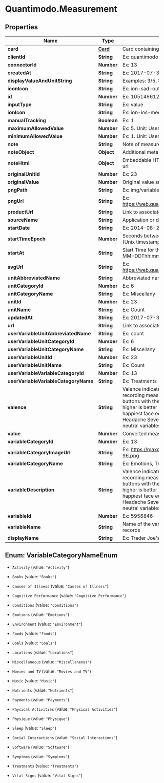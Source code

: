 # Quantimodo.Measurement

## Properties
Name | Type | Description | Notes
------------ | ------------- | ------------- | -------------
**card** | [**Card**](Card.md) | Card containing image, text, link and relevant buttons | [optional] 
**clientId** | **String** | Ex: quantimodo | [optional] 
**connectorId** | **Number** | Ex: 13 | [optional] 
**createdAt** | **String** | Ex: 2017-07-30 21:08:36 | [optional] 
**displayValueAndUnitString** | **String** | Examples: 3/5, $10, or 1 count | [optional] 
**iconIcon** | **String** | Ex: ion-sad-outline | [optional] 
**id** | **Number** | Ex: 1051466127 | [optional] 
**inputType** | **String** | Ex: value | [optional] 
**ionIcon** | **String** | Ex: ion-ios-medkit-outline | [optional] 
**manualTracking** | **Boolean** | Ex: 1 | [optional] 
**maximumAllowedValue** | **Number** | Ex: 5. Unit: User-specified or common. | [optional] 
**minimumAllowedValue** | **Number** | Ex: 1. Unit: User-specified or common. | [optional] 
**note** | **String** | Note of measurement | [optional] 
**noteObject** | **Object** | Additional meta data for the measurement | [optional] 
**noteHtml** | **Object** | Embeddable HTML with message hyperlinked with associated url | [optional] 
**originalUnitId** | **Number** | Ex: 23 | [optional] 
**originalValue** | **Number** | Original value submitted. Unit: Originally submitted. | [optional] 
**pngPath** | **String** | Ex: img/variable_categories/treatments.png | [optional] 
**pngUrl** | **String** | Ex: https://web.quantimo.do/img/variable_categories/treatments.png | [optional] 
**productUrl** | **String** | Link to associated product for purchase | [optional] 
**sourceName** | **String** | Application or device used to record the measurement values | 
**startDate** | **String** | Ex: 2014-08-27 | [optional] 
**startTimeEpoch** | **Number** | Seconds between the start of the event measured and 1970 (Unix timestamp) | [optional] 
**startAt** | **String** | Start Time for the measurement event in UTC ISO 8601 YYYY-MM-DDThh:mm:ss | 
**svgUrl** | **String** | Ex: https://web.quantimo.do/img/variable_categories/treatments.svg | [optional] 
**unitAbbreviatedName** | **String** | Abbreviated name for the unit of measurement | 
**unitCategoryId** | **Number** | Ex: 6 | [optional] 
**unitCategoryName** | **String** | Ex: Miscellany | [optional] 
**unitId** | **Number** | Ex: 23 | [optional] 
**unitName** | **String** | Ex: Count | [optional] 
**updatedAt** | **String** | Ex: 2017-07-30 21:08:36 | [optional] 
**url** | **String** | Link to associated Facebook like or Github commit, for instance | [optional] 
**userVariableUnitAbbreviatedName** | **String** | Ex: count | [optional] 
**userVariableUnitCategoryId** | **Number** | Ex: 6 | [optional] 
**userVariableUnitCategoryName** | **String** | Ex: Miscellany | [optional] 
**userVariableUnitId** | **Number** | Ex: 23 | [optional] 
**userVariableUnitName** | **String** | Ex: Count | [optional] 
**userVariableVariableCategoryId** | **Number** | Ex: 13 | [optional] 
**userVariableVariableCategoryName** | **String** | Ex: Treatments | [optional] 
**valence** | **String** | Valence indicates what type of buttons should be used when recording measurements for this variable. positive - Face buttons with the happiest face equating to a 5/5 rating where higher is better like Overall Mood. negative - Face buttons with happiest face equating to a 1/5 rating where lower is better like Headache Severity. numeric - Just 1 to 5 numeric buttons for neutral variables.  | [optional] 
**value** | **Number** | Converted measurement value in requested unit | 
**variableCategoryId** | **Number** | Ex: 13 | [optional] 
**variableCategoryImageUrl** | **String** | Ex: https://maxcdn.icons8.com/Color/PNG/96/Healthcare/pill-96.png | [optional] 
**variableCategoryName** | **String** | Ex: Emotions, Treatments, Symptoms... | [optional] 
**variableDescription** | **String** | Valence indicates what type of buttons should be used when recording measurements for this variable. positive - Face buttons with the happiest face equating to a 5/5 rating where higher is better like Overall Mood. negative - Face buttons with happiest face equating to a 1/5 rating where lower is better like Headache Severity. numeric - Just 1 to 5 numeric buttons for neutral variables.  | [optional] 
**variableId** | **Number** | Ex: 5956846 | [optional] 
**variableName** | **String** | Name of the variable for which we are creating the measurement records | 
**displayName** | **String** | Ex: Trader Joe&#39;s Bedtime Tea | [optional] 


<a name="VariableCategoryNameEnum"></a>
## Enum: VariableCategoryNameEnum


* `Activity` (value: `"Activity"`)

* `Books` (value: `"Books"`)

* `Causes of Illness` (value: `"Causes of Illness"`)

* `Cognitive Performance` (value: `"Cognitive Performance"`)

* `Conditions` (value: `"Conditions"`)

* `Emotions` (value: `"Emotions"`)

* `Environment` (value: `"Environment"`)

* `Foods` (value: `"Foods"`)

* `Goals` (value: `"Goals"`)

* `Locations` (value: `"Locations"`)

* `Miscellaneous` (value: `"Miscellaneous"`)

* `Movies and TV` (value: `"Movies and TV"`)

* `Music` (value: `"Music"`)

* `Nutrients` (value: `"Nutrients"`)

* `Payments` (value: `"Payments"`)

* `Physical Activities` (value: `"Physical Activities"`)

* `Physique` (value: `"Physique"`)

* `Sleep` (value: `"Sleep"`)

* `Social Interactions` (value: `"Social Interactions"`)

* `Software` (value: `"Software"`)

* `Symptoms` (value: `"Symptoms"`)

* `Treatments` (value: `"Treatments"`)

* `Vital Signs` (value: `"Vital Signs"`)




